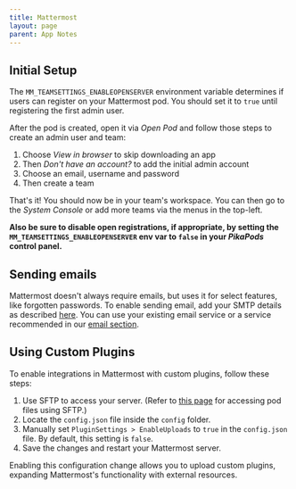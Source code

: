 ```yaml
---
title: Mattermost
layout: page
parent: App Notes
---
```


## Initial Setup

The `MM_TEAMSETTINGS_ENABLEOPENSERVER` environment variable determines if users can register on your Mattermost pod. You should set it to `true` until registering the first admin user.

After the pod is created, open it via *Open Pod* and follow those steps to create an admin user and team:

1. Choose *View in browser* to skip downloading an app
2. Then *Don't have an account?* to add the initial admin account
3. Choose an email, username and password
4. Then create a team

That's it! You should now be in your team's workspace. You can then go to the *System Console* or add more teams via the menus in the top-left.

**Also be sure to disable open registrations, if appropriate, by setting the `MM_TEAMSETTINGS_ENABLEOPENSERVER` env var to `false` in your *PikaPods* control panel.**


## Sending emails

Mattermost doesn't always require emails, but uses it for select features, like forgotten passwords. To enable sending email, add your SMTP details as described [here](https://docs.mattermost.com/configure/smtp-email.html). You can use your existing email service or a service recommended in our [email section](/faq/#sending-emails).


## Using Custom Plugins

To enable integrations in Mattermost with custom plugins, follow these steps:

1. Use SFTP to access your server. (Refer to [this page](/manage/files) for accessing pod files using SFTP.)
2. Locate the `config.json` file inside the `config` folder.
3. Manually set `PluginSettings > EnableUploads` to `true` in the `config.json` file. By default, this setting is `false`.
4. Save the changes and restart your Mattermost server.

Enabling this configuration change allows you to upload custom plugins, expanding Mattermost's functionality with external resources.
